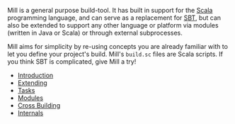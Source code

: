 Mill is a general purpose build-tool. It has built in support for the
[Scala](https://www.scala-lang.org/) programming language, and can serve as a
replacement for [SBT](http://www.scala-sbt.org/), but can also be extended to
support any other language or platform via modules (written in Java or Scala) or
through external subprocesses.

Mill aims for simplicity by re-using concepts you are already familiar with to
let you define your project's build. Mill's `build.sc` files are Scala scripts.
If you think SBT is complicated, give Mill a try!

- [Introduction](/mill/intro)
- [Extending](/mill/extending)
- [Tasks](/mill/tasks)
- [Modules](/mill/modules)
- [Cross Building](/mill/cross)
- [Internals](/mill/internals)